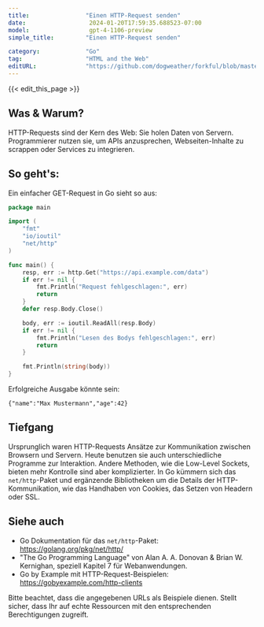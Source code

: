 ```yaml
---
title:                "Einen HTTP-Request senden"
date:                  2024-01-20T17:59:35.688523-07:00
model:                 gpt-4-1106-preview
simple_title:         "Einen HTTP-Request senden"

category:             "Go"
tag:                  "HTML and the Web"
editURL:              "https://github.com/dogweather/forkful/blob/master/content/de/go/sending-an-http-request.md"
---
```


{{< edit_this_page >}}

## Was & Warum?
HTTP-Requests sind der Kern des Web: Sie holen Daten von Servern. Programmierer nutzen sie, um APIs anzusprechen, Webseiten-Inhalte zu scrappen oder Services zu integrieren.

## So geht's:
Ein einfacher GET-Request in Go sieht so aus:

```go
package main

import (
	"fmt"
	"io/ioutil"
	"net/http"
)

func main() {
	resp, err := http.Get("https://api.example.com/data")
	if err != nil {
		fmt.Println("Request fehlgeschlagen:", err)
		return
	}
	defer resp.Body.Close()

	body, err := ioutil.ReadAll(resp.Body)
	if err != nil {
		fmt.Println("Lesen des Bodys fehlgeschlagen:", err)
		return
	}

	fmt.Println(string(body))
}
```
Erfolgreiche Ausgabe könnte sein:
```
{"name":"Max Mustermann","age":42}
```

## Tiefgang
Ursprunglich waren HTTP-Requests Ansätze zur Kommunikation zwischen Browsern und Servern. Heute benutzen sie auch unterschiedliche Programme zur Interaktion. Andere Methoden, wie die Low-Level Sockets, bieten mehr Kontrolle sind aber komplizierter. In Go kümmern sich das `net/http`-Paket und ergänzende Bibliotheken um die Details der HTTP-Kommunikation, wie das Handhaben von Cookies, das Setzen von Headern oder SSL.

## Siehe auch
- Go Dokumentation für das `net/http`-Paket: https://golang.org/pkg/net/http/
- "The Go Programming Language" von Alan A. A. Donovan & Brian W. Kernighan, speziell Kapitel 7 für Webanwendungen.
- Go by Example mit HTTP-Request-Beispielen: https://gobyexample.com/http-clients

Bitte beachtet, dass die angegebenen URLs als Beispiele dienen. Stellt sicher, dass Ihr auf echte Ressourcen mit den entsprechenden Berechtigungen zugreift.

